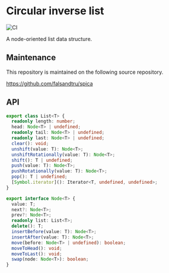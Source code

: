 # Circular inverse list

![CI](https://github.com/falsandtru/invlist/workflows/CI/badge.svg)

A node-oriented list data structure.

## Maintenance

This repository is maintained on the following source repository.

https://github.com/falsandtru/spica

## API

```ts
export class List<T> {
  readonly length: number;
  head: Node<T> | undefined;
  readonly tail: Node<T> | undefined;
  readonly last: Node<T> | undefined;
  clear(): void;
  unshift(value: T): Node<T>;
  unshiftRotationally(value: T): Node<T>;
  shift(): T | undefined;
  push(value: T): Node<T>;
  pushRotationally(value: T): Node<T>;
  pop(): T | undefined;
  [Symbol.iterator](): Iterator<T, undefined, undefined>;
}

export interface Node<T> {
  value: T;
  next?: Node<T>;
  prev?: Node<T>;
  readonly list: List<T>;
  delete(): T;
  insertBefore(value: T): Node<T>;
  insertAfter(value: T): Node<T>;
  move(before: Node<T> | undefined): boolean;
  moveToHead(): void;
  moveToLast(): void;
  swap(node: Node<T>): boolean;
}
```
